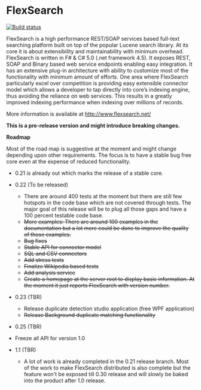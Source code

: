 FlexSearch
==========

[![Build status](https://ci.appveyor.com/api/projects/status/lv07ggb6pxxt4dtg/branch/master?svg=true)](https://ci.appveyor.com/project/seemantr/flexsearch/branch/master)

FlexSearch is a high performance REST/SOAP services based full-text searching platform built on top of the popular Lucene search library.  At its core it is about extensibility and maintainability with minimum overhead. 
FlexSearch is written in F# & C# 5.0 (.net framework 4.5). It exposes REST, SOAP and Binary based web service endpoints enabling easy integration. It has an extensive plug-in architecture with ability to customize most of the functionality with minimum amount of efforts. One area where FlexSearch particularly excel over competition is providing easy extensible connector model which allows a developer to tap directly into core’s indexing engine, thus avoiding the reliance on web services. This results in a greatly improved indexing performance when indexing over millions of records.

More information is available at http://www.flexsearch.net/


**This is a pre-release version and might introduce breaking changes.** 

**Roadmap**

Most of the road map is suggestive at the moment and might change depending upon other requirements. The focus is to have a stable bug free core even at the expense of reduced functionality.

- 0.21 is already out which marks the release of a stable core.

- 0.22 (To be released)
  - There are around 400 tests at the moment but there are still few hotspots in the code base which are not covered through tests. The major goal of this release will be to plug all those gaps and have a 100 percent testable code base.
  - ~~More examples: There are around 100 examples in the documentation but a lot more could be done to improve the quality of those examples.~~
  - ~~Bug fixes~~
  - ~~Stable API for connector model~~
  - ~~SQL and CSV connectors~~
  - ~~Add stress tests~~
  - ~~Finalize Wikipedia based tests~~
  - ~~Add analysis service~~
  - ~~Create a homepage at the server root to display basic information. At the moment it just reports FlexSearch with version number.~~
  
- 0.23 (TBR)
  -   Release duplicate detection studio application (free WPF application)
  -   ~~Release Background duplicate matching functionality~~

-   0.25 (TBR)
  - Freeze all API for version 1.0     

- 1.1 (TBR)
  - A lot of work is already completed in the 0.21 release branch. Most of the work to make FlexSearch distributed is also complete but the feature won't be exposed till 0.30 release and will slowly be baked into the product after 1.0 release.

